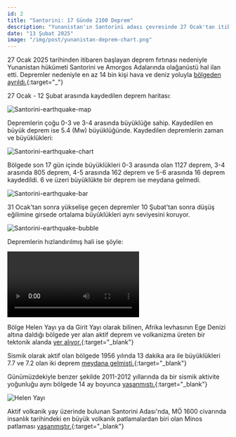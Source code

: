 ```yaml
---
id: 2
title: "Santorini: 17 Günde 2100 Deprem"
description: "Yunanistan'ın Santorini adası çevresinde 27 Ocak'tan itibaren kaydedilen deprem sayısı 2100'ü geçti. En büyüğü 5.4 (Mw) büyüklüğünde."
date: "13 Şubat 2025"
image: "/img/post/yunanistan-deprem-chart.png"
---
```


27 Ocak 2025 tarihinden itibaren başlayan deprem fırtınası nedeniyle Yunanistan hükümeti Santorini ve Amorgos Adalarında olağanüstü hal ilan etti. Depremler nedeniyle en az 14 bin kişi hava ve deniz yoluyla [bölgeden ayrıldı.](https://www.bbc.com/turkce/articles/cdd9jp8v7l9o){:target="\_"}

27 Ocak - 12 Şubat arasında kaydedilen deprem haritası:

![Santorini-earthquake-map](/img/post/yunanistan-deprem-map.png "Santorini-earthquake-map")

Depremlerin çoğu 0-3 ve 3-4 arasında büyüklüğe sahip. Kaydedilen en büyük deprem ise 5.4 (Mw) büyüklüğünde. Kaydedilen depremlerin zaman ve büyüklükleri:

![Santorini-earthquake-chart](/img/post/yunanistan-deprem-chart.png "Santorini-earthquake-chart")

Bölgede son 17 gün içinde büyüklükleri 0-3 arasında olan 1127 deprem, 3-4 arasında 805 deprem, 4-5 arasında 162 deprem ve 5-6 arasında 16 deprem kaydedildi. 6 ve üzeri büyüklükte bir deprem ise meydana gelmedi.

![Santorini-earthquake-bar](/img/post/yunanistan-deprem-bar.png "Santorini-earthquake-bar")

31 Ocak'tan sonra yükselişe geçen depremler 10 Şubat'tan sonra düşüş eğilimine girsede ortalama büyüklükleri aynı seviyesini koruyor.

![Santorini-earthquake-bubble](/img/post/yunanistan-deprem-bubble.png "Santorini-earthquake-bubble")

Depremlerin hızlandırılmış hali ise şöyle:

<video src='/img/post/yunanistan-deprem-video.mp4' autoplay loop></video>

Bölge Helen Yayı ya da Girit Yayı olarak bilinen, Afrika levhasının Ege Denizi altına daldığı bölgede yer alan aktif deprem ve volkanizma üreten bir tektonik alanda [yer alıyor.](https://tr.wikipedia.org/wiki/Helen_yay%C4%B1){:target="\_blank"}

Sismik olarak aktif olan bölgede 1956 yılında 13 dakika ara ile büyüklükleri 7.7 ve 7.2 olan iki deprem [meydana gelmişti.](https://www.jmo.org.tr/resimler/ekler/3b1217e2405005b_ek.pdf){:target="\_blank"}

Günümüzdekiyle benzer şekilde 2011-2012 yıllarında da bir sismik aktivite yoğunluğu aynı bölgede 14 ay boyunca [yaşanmıştı.](https://deprem.afad.gov.tr/assets/pdf/ege_denizi.pdf){:target="\_blank"}

![Helen Yayı](/img/post/helen-yayi.png "Helen Yayı")

Aktif volkanik yay üzerinde bulunan Santorini Adası'nda, MÖ 1600 civarında insanlık tarihindeki en büyük volkanik patlamalardan biri olan Minos patlaması [yaşanmıştır.](https://en.wikipedia.org/wiki/Minoan_eruption){:target="\_blank"}
